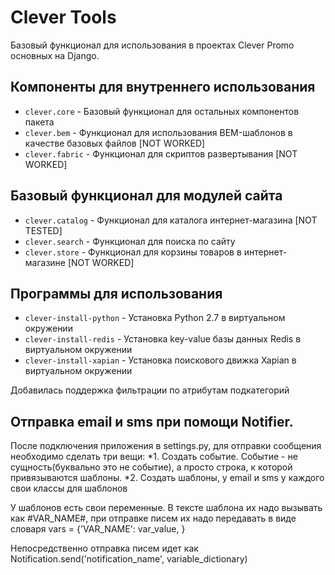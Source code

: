 Clever Tools
============

Базовый функционал для использования в проектах Clever Promo основных на Django.

Компоненты для внутреннего использования
----------------------------------------

* `clever.core` - Базовый функционал для остальных компонентов пакета
* `clever.bem` - Функционал для использования BEM-шаблонов в качестве базовых файлов [NOT WORKED]
* `clever.fabric` - Функционал для скриптов развертывания [NOT WORKED]

Базовый функционал для модулей сайта
------------------------------------

* `clever.catalog` - Функционал для каталога интернет-магазина [NOT TESTED]
* `clever.search` - Функционал для поиска по сайту
* `clever.store` - Функционал для корзины товаров в интернет-магазине [NOT WORKED]

Программы для использования
---------------------------

* `clever-install-python` - Установка Python 2.7 в виртуальном окружении
* `clever-install-redis` - Установка key-value базы данных Redis в виртуальном окружении
* `clever-install-xapian` - Установка поискового движка Xapian в виртуальном окружении

Добавилась поддержка фильтрации по атрибутам подкатегорий

Отправка email и sms при помощи Notifier.
---------------------------

После подключения приложения в settings.py, для отправки сообщения необходимо сделать три вещи:
*1. Создать событие. Событие - не сущность(буквально это не событие), а просто строка, к которой привязываются шаблоны.
*2. Создать шаблоны, у email и sms у каждого свои классы для шаблонов

У шаблонов есть свои переменные. В тексте шаблона их надо вызывать как #VAR_NAME#, при отправке писем
их надо передавать в виде словаря vars = {'VAR_NAME': var_value, }

Непосредственно отправка писем идет как  Notification.send('notification_name', variable_dictionary)
